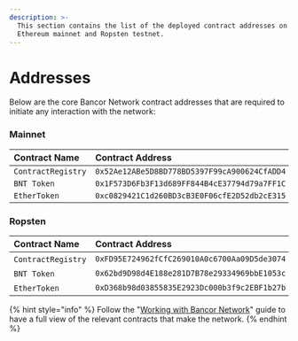 ```yaml
---
description: >-
  This section contains the list of the deployed contract addresses on both the
  Ethereum mainnet and Ropsten testnet.
---
```


# Addresses

Below are the core Bancor Network contract addresses that are required to initiate any interaction with the network:

### Mainnet <a id="mainnet"></a>

| **Contract Name** | Contract Address |
| :--- | :--- |
| `ContractRegistry​` | `0x52Ae12ABe5D8BD778BD5397F99cA900624CfADD4` |
| `​BNT Token​` | `0x1F573D6Fb3F13d689FF844B4cE37794d79a7FF1C` |
| `EtherToken` | `0xc0829421C1d260BD3cB3E0F06cfE2D52db2cE315` |

### Ropsten <a id="ropsten"></a>

| **Contract Name** | Contract Address |
| :--- | :--- |
| ​`ContractRegistry​` | `0xFD95E724962fCfC269010A0c6700Aa09D5de3074` |
| ​`BNT Token`​ | `0x62bd9D98d4E188e281D7B78e29334969bbE1053c` |
| ​`EtherToken`​ | `0xD368b98d03855835E2923Dc000b3f9c2EBF1b27b`[ ](https://docs.bancor.network/user-guides/network-data-and-stats) |

{% hint style="info" %}
Follow the "[Working with Bancor Network](../guides/working-with-bancor-network.md)" guide to have a full view of the relevant contracts that make the network.
{% endhint %}

